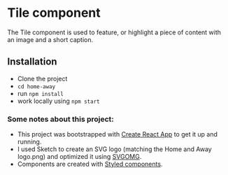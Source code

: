 # Tile component

The Tile component is used to feature, or highlight a piece of content with an image and a short caption.

## Installation
* Clone the project
* `cd home-away`
* run `npm install`
* work locally using `npm start`

### Some notes about this project:

* This project was bootstrapped with [Create React App](https://github.com/facebookincubator/create-react-app) to get it up and running.
* I used Sketch to create an SVG logo (matching the Home and Away logo.png) and optimized it using [SVGOMG](https://jakearchibald.github.io/svgomg/).
* Components are created with [Styled components](https://www.styled-components.com/docs/advanced#media-templates).
